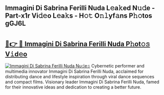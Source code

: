 ## Immagini Di Sabrina Ferilli Nuda L𝚎a𝚔ed N𝚞𝚍e - Part-x1r Vi𝚍𝚎o L𝚎a𝚔s - H𝚘𝚝 O𝚗𝚕yf𝚊ns P𝚑𝚘tos gGJ6L

# <h2><a href="http://kf3z0xg.oniu.top/?m=Immagini+Di+Sabrina+Ferilli+Nuda">🔗👉 🔴 Immagini Di Sabrina Ferilli Nuda P𝚑ot𝚘𝚜 V𝚒d𝚎o</a></h2>

[![Immagini Di Sabrina Ferilli Nuda Nu𝚍e𝚜](https://i.imgur.com/0qMVB7G.gif)](http://kf3z0xg.oniu.top/?m=Immagini+Di+Sabrina+Ferilli+Nuda)
Cybernetic performer and multimedia innovator Immagini Di Sabrina Ferilli Nuda, acclaimed for distributing dance and lifestyle inspiration through viral dance sequences and compact films. Visionary leader Immagini Di Sabrina Ferilli Nuda, famed for their innovative ideas and dedication to creating a better future.  
